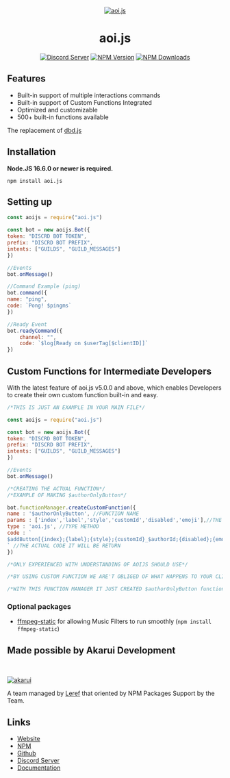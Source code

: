 <p align="center">
    <a href="https://aoi.leref.ga"><img src="../.github/assets/aoi.png" alt="aoi.js" /></a>
  </p>


<h1 align="center">aoi.js</h1>

<div align="center">

[![Discord Server](https://img.shields.io/discord/773352845738115102?color=5865F2&logo=discord&logoColor=white)](https://aoi.js.org/invite)
[![NPM Version](https://img.shields.io/npm/v/aoi.js.svg?maxAge=3600)](https://www.npmjs.com/package/aoi.js)
[![NPM Downloads](https://img.shields.io/npm/dt/aoi.js.svg?maxAge=3600)](https://www.npmjs.com/package/aoi.js)

</div>

## Features

- Built-in support of multiple interactions commands
- Built-in support of Custom Functions Integrated
- Optimized and customizable
- 500+ built-in functions available

The replacement of [dbd.js](https://www.npmjs.com/package/dbd.js)

## Installation

**Node.JS 16.6.0 or newer is required.**  

```sh-session
npm install aoi.js
```

## Setting up

```js
const aoijs = require("aoi.js")

const bot = new aoijs.Bot({
token: "DISCRD BOT TOKEN",
prefix: "DISCRD BOT PREFIX",
intents: ["GUILDS", "GUILD_MESSAGES"]
})

//Events
bot.onMessage()

//Command Example (ping)
bot.command({
name: "ping",
code: `Pong! $pingms`
})

//Ready Event
bot.readyCommand({
    channel: "",
    code: `$log[Ready on $userTag[$clientID]]`
})
```

## Custom Functions for Intermediate Developers
With the latest feature of aoi.js v5.0.0 and above, which enables Developers to create their own custom function built-in and easy.

```js
/*THIS IS JUST AN EXAMPLE IN YOUR MAIN FILE*/

const aoijs = require("aoi.js")

const bot = new aoijs.Bot({
token: "DISCRD BOT TOKEN",
prefix: "DISCRD BOT PREFIX",
intents: ["GUILDS", "GUILD_MESSAGES"]
})

//Events
bot.onMessage()

/*CREATING THE ACTUAL FUNCTION*/
/*EXAMPLE OF MAKING $authorOnlyButton*/

bot.functionManager.createCustomFunction({
name : '$authorOnlyButton', //FUNCTION NAME 
params : ['index','label','style','customId','disabled','emoji'],//THE TYPE OF PARAMS
type : 'aoi.js', //TYPE METHOD
code : ` 
$addButton[{index};{label};{style};{customId}_$authorId;{disabled};{emoji}]
` //THE ACTUAL CODE IT WILL BE RETURN
})

/*ONLY EXPERIENCED WITH UNDERSTANDING OF AOIJS SHOULD USE*/

/*BY USING CUSTOM FUNCTION WE ARE'T OBLIGED OF WHAT HAPPENS TO YOUR CLIENT*/

/*WITH THIS FUNCTION MANAGER IT JUST CREATED $authorOnlyButton function*/
```

### Optional packages
- [ffmpeg-static](https://www.npmjs.com/package/ffmpeg-static) for allowing Music Filters to run smoothly (`npm install ffmpeg-static`)

## Made possible by Akarui Development

  <br />
    <p>
    <a href="https://aoi.js.org/invite"><img src="https://cdn.discordapp.com/attachments/804813961190572093/909447704978001931/Akarui_Development_Banner.png" alt="akarui" /></a>
  </p>

A team managed by [Leref](https://leref.ga/) that oriented by NPM Packages Support by the Team.

## Links
- [Website](https://aoi.js.org)
- [NPM](https://www.npmjs.com/package/aoi.js)
- [Github](https://github.com/AkaruiDevelopment/aoi.js)
- [Discord Server](https://discord.gg/HMUfMXDQsV)
- [Documentation](https://akarui.leref.ga/v/aoi.js/)
